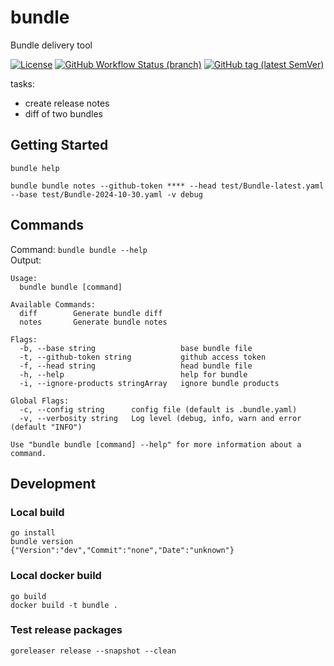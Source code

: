 # bundle

Bundle delivery tool

[![License](https://img.shields.io/github/license/onecx/bundle?style=for-the-badge&logo=apache)](https://www.apache.org/licenses/LICENSE-2.0)
[![GitHub Workflow Status (branch)](https://img.shields.io/github/actions/workflow/status/onecx/bundle/master.yaml?logo=github&style=for-the-badge)](https://github.com/onecx/bundle/actions?query=workflow%3Abuild)
[![GitHub tag (latest SemVer)](https://img.shields.io/github/v/tag/onecx/bundle?logo=github&style=for-the-badge)](https://github.com/onecx/bundle/releases/latest)

tasks:
* create release notes
* diff of two bundles
  
## Getting Started

```shell script
bundle help
```

```shell script
bundle bundle notes --github-token **** --head test/Bundle-latest.yaml --base test/Bundle-2024-10-30.yaml -v debug
```

## Commands

Command: `bundle bundle --help`  
Output:
```shell script
Usage:
  bundle bundle [command]

Available Commands:
  diff        Generate bundle diff
  notes       Generate bundle notes

Flags:
  -b, --base string                   base bundle file
  -t, --github-token string           github access token
  -f, --head string                   head bundle file
  -h, --help                          help for bundle
  -i, --ignore-products stringArray   ignore bundle products

Global Flags:
  -c, --config string      config file (default is .bundle.yaml)
  -v, --verbosity string   Log level (debug, info, warn and error (default "INFO")

Use "bundle bundle [command] --help" for more information about a command.
```

## Development

### Local build
```
go install
bundle version
{"Version":"dev","Commit":"none","Date":"unknown"}
```

### Local docker build
```
go build
docker build -t bundle .
``` 

### Test release packages
```
goreleaser release --snapshot --clean
```